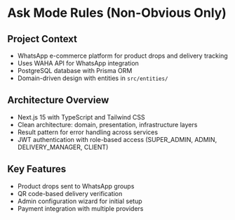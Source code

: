 # Ask Mode Rules (Non-Obvious Only)

## Project Context

- WhatsApp e-commerce platform for product drops and delivery tracking
- Uses WAHA API for WhatsApp integration
- PostgreSQL database with Prisma ORM
- Domain-driven design with entities in `src/entities/`

## Architecture Overview

- Next.js 15 with TypeScript and Tailwind CSS
- Clean architecture: domain, presentation, infrastructure layers
- Result pattern for error handling across services
- JWT authentication with role-based access (SUPER_ADMIN, ADMIN, DELIVERY_MANAGER, CLIENT)

## Key Features

- Product drops sent to WhatsApp groups
- QR code-based delivery verification
- Admin configuration wizard for initial setup
- Payment integration with multiple providers
